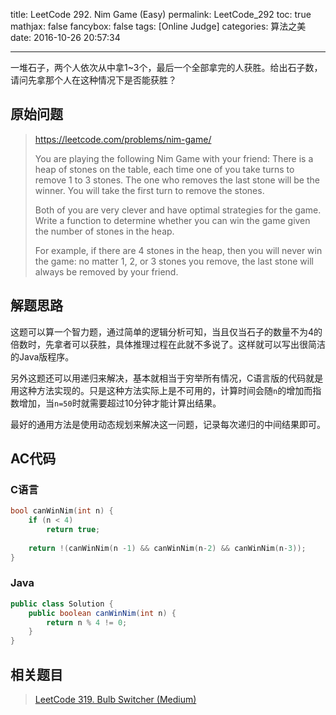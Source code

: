 title: LeetCode 292. Nim Game (Easy)
permalink: LeetCode_292
toc: true
mathjax: false
fancybox: false
tags: [Online Judge]
categories: 算法之美
date: 2016-10-26 20:57:34

---

一堆石子，两个人依次从中拿1~3个，最后一个全部拿完的人获胜。给出石子数，请问先拿那个人在这种情况下是否能获胜？

<!--more-->

## 原始问题

> https://leetcode.com/problems/nim-game/
>
> You are playing the following Nim Game with your friend: There is a heap of stones on the table, each time one of you take turns to remove 1 to 3 stones. The one who removes the last stone will be the winner. You will take the first turn to remove the stones.
> 
> Both of you are very clever and have optimal strategies for the game. Write a function to determine whether you can win the game given the number of stones in the heap.
> 
> For example, if there are 4 stones in the heap, then you will never win the game: no matter 1, 2, or 3 stones you remove, the last stone will always be removed by your friend.


## 解题思路

这题可以算一个智力题，通过简单的逻辑分析可知，当且仅当石子的数量不为4的倍数时，先拿者可以获胜，具体推理过程在此就不多说了。这样就可以写出很简洁的Java版程序。

另外这题还可以用递归来解决，基本就相当于穷举所有情况，C语言版的代码就是用这种方法实现的。只是这种方法实际上是不可用的，计算时间会随`n`的增加而指数增加，当`n=50`时就需要超过10分钟才能计算出结果。

最好的通用方法是使用动态规划来解决这一问题，记录每次递归的中间结果即可。

## AC代码

### C语言

```c
bool canWinNim(int n) {
    if (n < 4)
        return true;
    
    return !(canWinNim(n -1) && canWinNim(n-2) && canWinNim(n-3));
}
```

### Java

```java
public class Solution {
    public boolean canWinNim(int n) {
        return n % 4 != 0;
    }
}
```

## 相关题目

> [LeetCode 319. Bulb Switcher (Medium)](/2016/10/26/LeetCode_319/)
